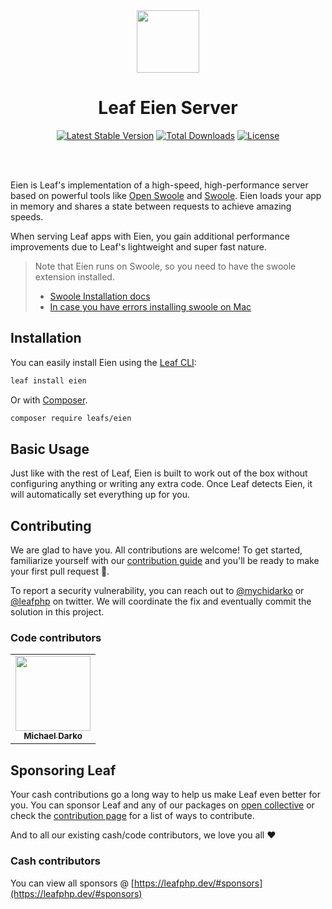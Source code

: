 <!-- markdownlint-disable no-inline-html -->
<p align="center">
  <br><br>
  <img src="https://leafphp.dev/logo-circle.png" height="100"/>
  <br>
</p>

<h1 align="center">Leaf Eien Server</h1>

<p align="center">
	<a href="https://packagist.org/packages/leafs/eien"
		><img
			src="https://poser.pugx.org/leafs/eien/v/stable"
			alt="Latest Stable Version"
	/></a>
	<a href="https://packagist.org/packages/leafs/eien"
		><img
			src="https://poser.pugx.org/leafs/eien/downloads"
			alt="Total Downloads"
	/></a>
	<a href="https://packagist.org/packages/leafs/eien"
		><img
			src="https://poser.pugx.org/leafs/eien/license"
			alt="License"
	/></a>
</p>
<br />
<br />

Eien is Leaf's implementation of a high-speed, high-performance server based on powerful tools like [Open Swoole](https://swoole.co.uk/) and [Swoole](https://github.com/swoole/swoole-src). Eien loads your app in memory and shares a state between requests to achieve amazing speeds.

When serving Leaf apps with Eien, you gain additional performance improvements due to Leaf's lightweight and super fast nature.

> Note that Eien runs on Swoole, so you need to have the swoole extension installed.
> - [Swoole Installation docs](https://openswoole.com/docs/get-started/installation)
> - [In case you have errors installing swoole on Mac](https://parsinta.com/articles/setup-php-swoole-in-your-mac-os)

## Installation

You can easily install Eien using the [Leaf CLI](https://cli.leafphp.dev):

```sh
leaf install eien
```

Or with [Composer](https://getcomposer.org/).

```bash
composer require leafs/eien
```

## Basic Usage

Just like with the rest of Leaf, Eien is built to work out of the box without configuring anything or writing any extra code. Once Leaf detects Eien, it will automatically set everything up for you.

## Contributing

We are glad to have you. All contributions are welcome! To get started, familiarize yourself with our [contribution guide](https://leafphp.dev/community/contributing.html) and you'll be ready to make your first pull request 🚀.

To report a security vulnerability, you can reach out to [@mychidarko](https://twitter.com/mychidarko) or [@leafphp](https://twitter.com/leafphp) on twitter. We will coordinate the fix and eventually commit the solution in this project.

### Code contributors

<table>
	<tr>
		<td align="center">
			<a href="https://github.com/mychidarko">
				<img src="https://avatars.githubusercontent.com/u/26604242?v=4" width="120px" alt=""/>
				<br />
				<sub>
					<b>Michael Darko</b>
				</sub>
			</a>
		</td>
	</tr>
</table>

## Sponsoring Leaf

Your cash contributions go a long way to help us make Leaf even better for you. You can sponsor Leaf and any of our packages on [open collective](https://opencollective.com/leaf) or check the [contribution page](https://leafphp.dev/support/) for a list of ways to contribute.

And to all our existing cash/code contributors, we love you all ❤️

### Cash contributors

You can view all sponsors @ [https://leafphp.dev/#sponsors](https://leafphp.dev/#sponsors)
